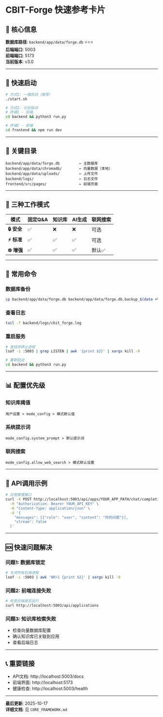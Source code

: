 # CBIT-Forge 快速参考卡片

## 🎯 核心信息

**数据库路径**: `backend/app/data/forge.db` ⭐⭐⭐  
**后端端口**: 5003  
**前端端口**: 5173  
**当前版本**: v3.0

---

## 🚀 快速启动

```bash
# 方式1: 一键启动（推荐）
./start.sh

# 方式2: 分别启动
# 终端1 - 后端
cd backend && python3 run.py

# 终端2 - 前端
cd frontend && npm run dev
```

---

## 📂 关键目录

```
backend/app/data/forge.db         ← 主数据库
backend/app/data/chromadb/        ← 向量数据（本地）
backend/app/data/uploads/         ← 上传文件
backend/logs/                     ← 日志文件
frontend/src/pages/               ← 前端页面
```

---

## 🎨 三种工作模式

| 模式 | 固定Q&A | 知识库 | AI生成 | 联网搜索 |
|------|---------|--------|--------|----------|
| **🔒 安全** | ✅ | ❌ | ❌ | 可选 |
| **⚡ 标准** | ✅ | ✅ | ✅ | 可选 |
| **🌐 增强** | ✅ | ✅ | ✅ | 默认✅ |

---

## 🔧 常用命令

### 数据库备份
```bash
cp backend/app/data/forge.db backend/app/data/forge.db.backup_$(date +%Y%m%d)
```

### 查看日志
```bash
tail -f backend/logs/cbit_forge.log
```

### 重启服务
```bash
# 查找并停止进程
lsof -i :5003 | grep LISTEN | awk '{print $2}' | xargs kill -9

# 重新启动
cd backend && python3 run.py
```

---

## 📊 配置优先级

### 知识库阈值
```
用户设置 > mode_config > 模式默认值
```

### 系统提示词
```
mode_config.system_prompt > 默认提示词
```

### 联网搜索
```
mode_config.allow_web_search > 模式默认设置
```

---

## 🔑 API调用示例

```bash
# 应用推理接口
curl -X POST http://localhost:5003/api/apps/YOUR_APP_PATH/chat/completions \
  -H "Authorization: Bearer YOUR_API_KEY" \
  -H "Content-Type: application/json" \
  -d '{
    "messages": [{"role": "user", "content": "你的问题"}],
    "stream": false
  }'
```

---

## 🆘 快速问题解决

### 问题1: 数据库锁定
```bash
# 关闭所有后端进程
lsof -i :5003 | awk 'NR>1 {print $2}' | xargs kill -9
```

### 问题2: 前端连接失败
```bash
# 检查后端是否运行
curl http://localhost:5003/api/applications
```

### 问题3: 知识库检索失败
- 检查向量数据库配置
- 确认知识库已关联到应用
- 查看后端日志

---

## 📞 重要链接

- API文档: http://localhost:5003/docs
- 前端界面: http://localhost:5173
- 健康检查: http://localhost:5003/health

---

**最后更新**: 2025-10-17  
**详细文档**: 见 `CORE_FRAMEWORK.md`

